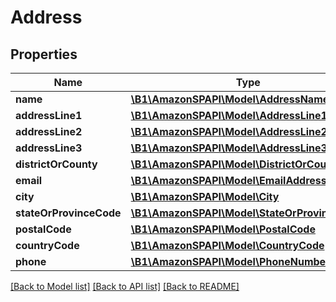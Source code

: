 # Address

## Properties
Name | Type | Description | Notes
------------ | ------------- | ------------- | -------------
**name** | [**\B1\AmazonSPAPI\Model\AddressName**](AddressName.md) |  | 
**addressLine1** | [**\B1\AmazonSPAPI\Model\AddressLine1**](AddressLine1.md) |  | 
**addressLine2** | [**\B1\AmazonSPAPI\Model\AddressLine2**](AddressLine2.md) |  | [optional] 
**addressLine3** | [**\B1\AmazonSPAPI\Model\AddressLine3**](AddressLine3.md) |  | [optional] 
**districtOrCounty** | [**\B1\AmazonSPAPI\Model\DistrictOrCounty**](DistrictOrCounty.md) |  | [optional] 
**email** | [**\B1\AmazonSPAPI\Model\EmailAddress**](EmailAddress.md) |  | 
**city** | [**\B1\AmazonSPAPI\Model\City**](City.md) |  | 
**stateOrProvinceCode** | [**\B1\AmazonSPAPI\Model\StateOrProvinceCode**](StateOrProvinceCode.md) |  | [optional] 
**postalCode** | [**\B1\AmazonSPAPI\Model\PostalCode**](PostalCode.md) |  | 
**countryCode** | [**\B1\AmazonSPAPI\Model\CountryCode**](CountryCode.md) |  | 
**phone** | [**\B1\AmazonSPAPI\Model\PhoneNumber**](PhoneNumber.md) |  | 

[[Back to Model list]](../README.md#documentation-for-models) [[Back to API list]](../README.md#documentation-for-api-endpoints) [[Back to README]](../README.md)


